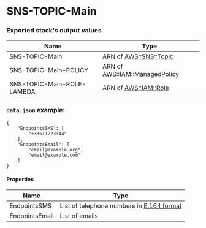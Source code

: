 # SNS-TOPIC-Main

### Exported stack's output values

| Name | Type |
| ---- | ---- |
| SNS-TOPIC-Main | ARN of [AWS::SNS::Topic](https://docs.aws.amazon.com/AWSCloudFormation/latest/UserGuide/aws-properties-sns-topic.html) |
| SNS-TOPIC-Main-POLICY | ARN of [AWS::IAM::ManagedPolicy](https://docs.aws.amazon.com/AWSCloudFormation/latest/UserGuide/aws-resource-iam-managedpolicy.html) |
| SNS-TOPIC-Main-ROLE-LAMBDA | ARN of [AWS::IAM::Role](https://docs.aws.amazon.com/AWSCloudFormation/latest/UserGuide/aws-resource-iam-role.html) |

### `data.json` example:
```
{
	"EndpointsSMS": [
		"+33611223344"
	],
	"EndpointsEmail": [
		"email@example.org",
		"email@example.com"
	]
}
```

#### Properties

| Name | Type |
| ---- | ---- |
| EndpointsSMS | List of telephone numbers in [E.164 format ](https://en.wikipedia.org/wiki/List_of_country_calling_codes) |
| EndpointsEmail | List of emails |
